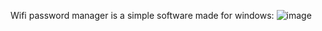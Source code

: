 Wifi password manager is a simple software made for windows:
![image](https://github.com/user-attachments/assets/7d608e34-d25c-447a-89cc-6995118da894)

